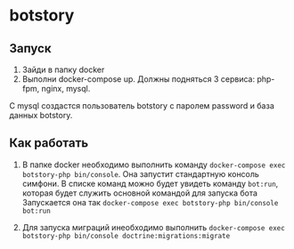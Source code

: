 # botstory

## Запуск
1. Зайди в папку docker
2. Выполни  docker-compose up. Должны подняться 3 сервиса: php-fpm, nginx, mysql.

С mysql создастся пользователь botstory с паролем password и база данных botstory.

## Как работать
1. В папке docker необходимо выполнить команду `docker-compose exec botstory-php bin/console`. 
Она запустит стандартную консоль симфони. В списке команд можно будет увидеть команду `bot:run`, которая
будет служить основной командой для запуска бота
Запускается она так `docker-compose exec botstory-php bin/console bot:run`

2. Для запуска миграций инеобходимо выполнить `docker-compose exec botstory-php bin/console doctrine:migrations:migrate`

